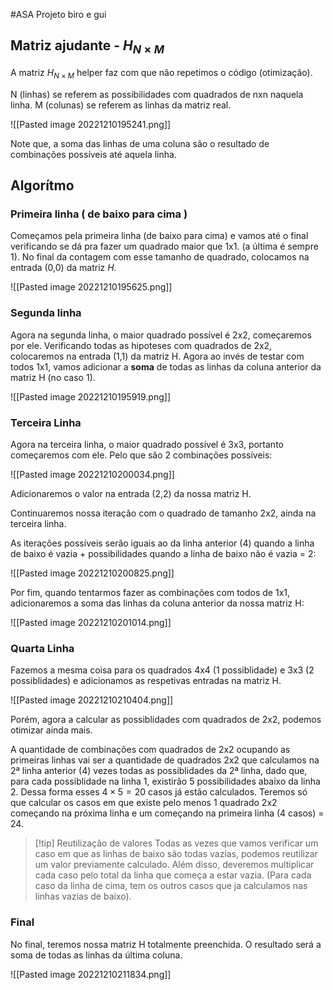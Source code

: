 #ASA 
Projeto biro e gui

## Matriz ajudante - $H_{N \times M}$

A matriz $H_{N \times M}$  helper faz com que não repetimos o código (otimização).

N (linhas) se referem as possibilidades com quadrados de nxn naquela linha.
M (colunas) se referem as linhas da matriz real.

![[Pasted image 20221210195241.png]]

Note que,  a soma das linhas de uma coluna são o resultado de combinações possíveis até aquela linha.

## Algorítmo

### Primeira linha ( de baixo para cima )

Começamos pela primeira linha (de baixo para cima) e vamos até o final verificando se dá pra fazer um quadrado maior que 1x1. (a última é sempre 1). No final da contagem com esse tamanho de quadrado, colocamos na entrada (0,0) da matriz *H*.

![[Pasted image 20221210195625.png]]

### Segunda linha

Agora na segunda linha, o maior quadrado possível é 2x2, começaremos por ele. Verificando todas as hipoteses com quadrados de 2x2, colocaremos na entrada (1,1) da matriz H. Agora ao invés de testar com todos 1x1, vamos adicionar a **soma** de todas as linhas da coluna anterior da matriz H (no caso 1).

![[Pasted image 20221210195919.png]]

### Terceira Linha

Agora na terceira linha, o maior quadrado possível é 3x3, portanto começaremos com ele. Pelo que são 2 combinações possíveis:

![[Pasted image 20221210200034.png]]

Adicionaremos o valor na entrada (2,2) da nossa matriz H.

Continuaremos nossa iteração com o quadrado de tamanho 2x2, ainda na terceira linha.

As iterações possíveis serão iguais ao da linha anterior (4) quando a linha de baixo é vazia + possibilidades quando a linha de baixo não é vazia = 2:

![[Pasted image 20221210200825.png]]

Por fim, quando tentarmos fazer as combinações com todos de 1x1, adicionaremos a soma das linhas da coluna anterior da nossa matriz H:

![[Pasted image 20221210201014.png]]

### Quarta Linha

Fazemos a mesma coisa para os quadrados 4x4 (1 possiblidade) e 3x3 (2 possiblidades) e adicionamos as respetivas entradas na matriz H.

![[Pasted image 20221210210404.png]]

Porém, agora a calcular as possiblidades com quadrados de 2x2, podemos otimizar ainda mais.

A quantidade de combinações com quadrados de 2x2 ocupando as primeiras linhas vai ser a quantidade de quadrados 2x2 que calculamos na 2ª linha anterior (4) vezes todas as possiblidades da 2ª linha, dado que, para cada possiblidade na linha 1, existirão 5 possibilidades abaixo da linha 2. Dessa forma esses  $4 \times 5 = 20$ casos já estão calculados. Teremos só que calcular os casos em que existe pelo menos 1 quadrado 2x2 começando na próxima linha e um começando na primeira linha (4 casos) = 24.

> [!tip] Reutilização de valores
> Todas as vezes que vamos verificar um caso em que as linhas de baixo são todas vazias, podemos reutilizar um valor previamente calculado. Além disso, deveremos multiplicar cada caso pelo total da linha que começa a estar vazia. (Para cada caso da linha de cima, tem os outros casos que ja calculamos nas linhas vazias de baixo).

### Final

No final, teremos nossa matriz H totalmente preenchida. O resultado será a soma de todas as linhas da última coluna.

![[Pasted image 20221210211834.png]]

